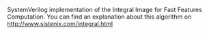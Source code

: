 SystemVerilog implementation of the Integral Image for Fast Features Computation. You can find an explanation about this algorithm on http://www.sistenix.com/integral.html
